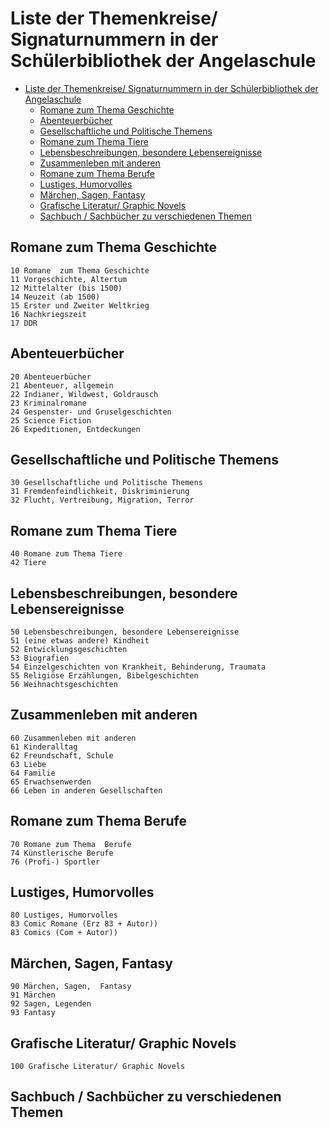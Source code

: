 # Liste der Themenkreise/ Signaturnummern in der Schülerbibliothek der Angelaschule

- [Liste der Themenkreise/ Signaturnummern in der Schülerbibliothek der Angelaschule](#liste-der-themenkreise-signaturnummern-in-der-schülerbibliothek-der-angelaschule)
  - [Romane  zum Thema Geschichte](#romane-zum-thema-geschichte)
  - [Abenteuerbücher](#abenteuerbücher)
  - [Gesellschaftliche und Politische Themens](#gesellschaftliche-und-politische-themens)
  - [Romane zum Thema Tiere](#romane-zum-thema-tiere)
  - [Lebensbeschreibungen, besondere Lebensereignisse](#lebensbeschreibungen-besondere-lebensereignisse)
  - [Zusammenleben mit anderen](#zusammenleben-mit-anderen)
  - [Romane zum Thema  Berufe](#romane-zum-thema-berufe)
  - [Lustiges, Humorvolles](#lustiges-humorvolles)
  - [Märchen, Sagen,  Fantasy](#märchen-sagen-fantasy)
  - [Grafische Literatur/ Graphic Novels](#grafische-literatur-graphic-novels)
  - [Sachbuch /   Sachbücher zu verschiedenen Themen](#sachbuch--sachbücher-zu-verschiedenen-themen)


## Romane  zum Thema Geschichte

```
10 Romane  zum Thema Geschichte
11 Vorgeschichte, Altertum
12 Mittelalter (bis 1500)
14 Neuzeit (ab 1500)
15 Erster und Zweiter Weltkrieg
16 Nachkriegszeit
17 DDR
```

## Abenteuerbücher

```
20 Abenteuerbücher
21 Abenteuer, allgemein
22 Indianer, Wildwest, Goldrausch
23 Kriminalromane
24 Gespenster- und Gruselgeschichten
25 Science Fiction
26 Expeditionen, Entdeckungen
```

## Gesellschaftliche und Politische Themens

```
30 Gesellschaftliche und Politische Themens
31 Fremdenfeindlichkeit, Diskriminierung
32 Flucht, Vertreibung, Migration, Terror
```

## Romane zum Thema Tiere

```
40 Romane zum Thema Tiere
42 Tiere
```

## Lebensbeschreibungen, besondere Lebensereignisse

```
50 Lebensbeschreibungen, besondere Lebensereignisse
51 (eine etwas andere) Kindheit
52 Entwicklungsgeschichten
53 Biografien
54 Einzelgeschichten von Krankheit, Behinderung, Traumata
55 Religiöse Erzählungen, Bibelgeschichten
56 Weihnachtsgeschichten
```

## Zusammenleben mit anderen

```
60 Zusammenleben mit anderen
61 Kinderalltag
62 Freundschaft, Schule
63 Liebe
64 Familie
65 Erwachsenwerden
66 Leben in anderen Gesellschaften
```

## Romane zum Thema  Berufe

```
70 Romane zum Thema  Berufe
74 Künstlerische Berufe
76 (Profi-) Sportler
```

## Lustiges, Humorvolles

```
80 Lustiges, Humorvolles
83 Comic Romane (Erz 83 + Autor))
83 Comics (Com + Autor))
```

## Märchen, Sagen,  Fantasy

```
90 Märchen, Sagen,  Fantasy
91 Märchen
92 Sagen, Legenden
93 Fantasy
``` 

## Grafische Literatur/ Graphic Novels

```
100 Grafische Literatur/ Graphic Novels
```

## Sachbuch /   Sachbücher zu verschiedenen Themen




